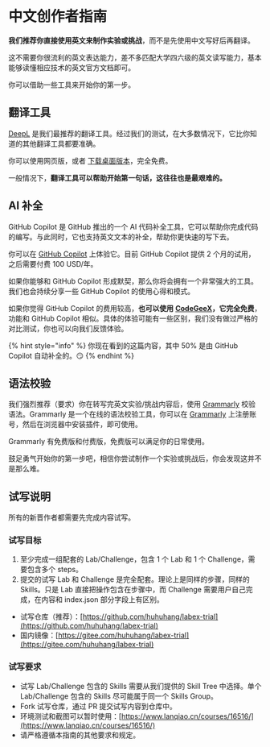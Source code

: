 # 中文创作者指南

**我们推荐你直接使用英文来制作实验或挑战**，而不是先使用中文写好后再翻译。

这不需要你很流利的英文表达能力，差不多匹配大学四六级的英文读写能力，基本能够读懂相应技术的英文官方文档即可。

你可以借助一些工具来开始你的第一步。

## 翻译工具

[DeepL](https://www.deepl.com/translator) 是我们最推荐的翻译工具。经过我们的测试，在大多数情况下，它比你知道的其他翻译工具都要准确。

你可以使用网页版，或者 [下载桌面版本](https://www.deepl.com/zh/app/)，完全免费。

一般情况下，**翻译工具可以帮助开始第一句话，这往往也是最艰难的。**

## AI 补全

GitHub Copilot 是 GitHub 推出的一个 AI 代码补全工具，它可以帮助你完成代码的编写。与此同时，它也支持英文文本的补全，帮助你更快速的写下去。

你可以在 [GitHub Copilot](https://copilot.github.com/) 上体验它。目前 GitHub Copilot 提供 2 个月的试用，之后需要付费 100 USD/年。

如果你能够和 GitHub Copilot 形成默契，那么你将会拥有一个非常强大的工具。我们也会持续分享一些 GitHub Copilot 的使用心得和模式。

如果你觉得 GitHub Copilot 的费用较高，**也可以使用** [**CodeGeeX**](https://marketplace.visualstudio.com/items?itemName=aminer.codegeex)**，它完全免费**，功能和 GitHub Copilot 相似。具体的体验可能有一些区别，我们没有做过严格的对比测试，你也可以向我们反馈体验。

{% hint style="info" %}
你现在看到的这篇内容，其中 50% 是由 GitHub Copilot 自动补全的。😏
{% endhint %}

## 语法校验

我们强烈推荐（要求）你在转写完英文实验/挑战内容后，使用 [Grammarly](https://www.grammarly.com/) 校验语法。Grammarly 是一个在线的语法校验工具，你可以在 [Grammarly](https://www.grammarly.com/) 上注册账号，然后在浏览器中安装插件，即可使用。

Grammarly 有免费版和付费版，免费版可以满足你的日常使用。

鼓足勇气开始你的第一步吧，相信你尝试制作一个实验或挑战后，你会发现这并不是那么难。

## 试写说明

所有的新晋作者都需要先完成内容试写。

### 试写目标

1. 至少完成一组配套的 Lab/Challenge，包含 1 个 Lab 和 1 个 Challenge，需要包含多个 steps。
2. 提交的试写 Lab 和 Challenge 是完全配套。理论上是同样的步骤，同样的 Skills。只是 Lab 直接把操作包含在步骤中，而 Challenge 需要用户自己完成，在内容和 index.json 部分字段上有区别。



* 试写仓库（推荐）：[https://github.com/huhuhang/labex-trial](https://github.com/huhuhang/labex-trial)
* 国内镜像：[https://gitee.com/huhuhang/labex-trial](https://gitee.com/huhuhang/labex-trial)

### 试写要求

* 试写 Lab/Challenge 包含的 Skills 需要从我们提供的 Skill Tree 中选择。单个 Lab/Challenge 包含的 Skills 尽可能属于同一个 Skills Group。
* Fork 试写仓库，通过 PR 提交试写内容到仓库中。
* 环境测试和截图可以暂时使用：[https://www.lanqiao.cn/courses/16516/](https://www.lanqiao.cn/courses/16516/)
* 请严格遵循本指南的其他要求和规定。

